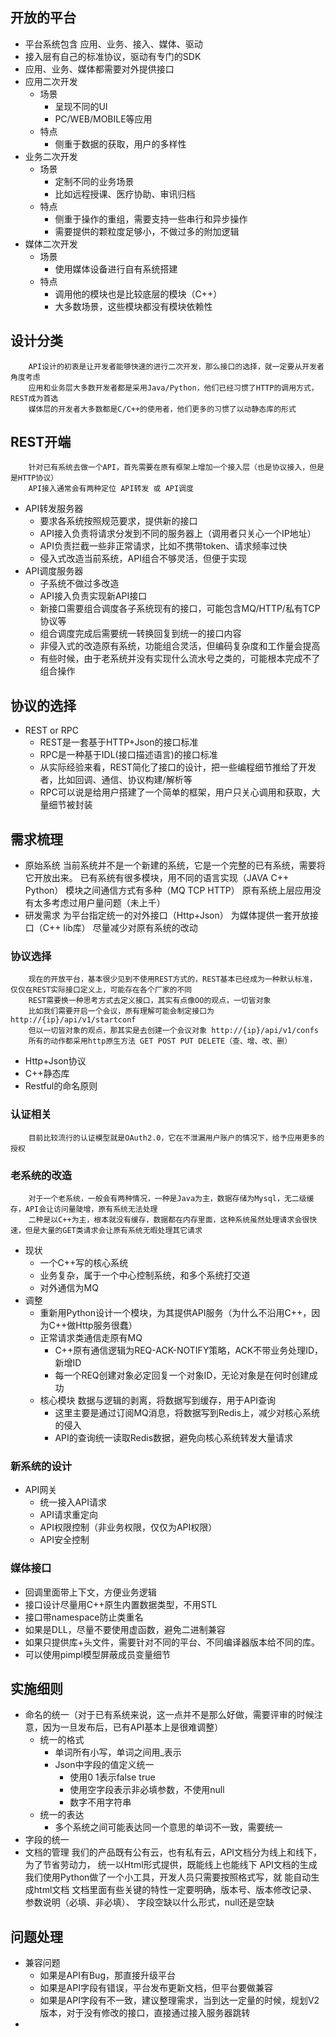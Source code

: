 ## 开放的平台
* 平台系统包含 应用、业务、接入、媒体、驱动
* 接入层有自己的标准协议，驱动有专门的SDK
* 应用、业务、媒体都需要对外提供接口
* 应用二次开发
    - 场景
        - 呈现不同的UI
        - PC/WEB/MOBILE等应用
    - 特点
        - 侧重于数据的获取，用户的多样性
* 业务二次开发
    - 场景
        - 定制不同的业务场景
        - 比如远程授课、医疗协助、审讯归档
    - 特点
        - 侧重于操作的重组，需要支持一些串行和异步操作
        - 需要提供的颗粒度足够小，不做过多的附加逻辑
* 媒体二次开发
    - 场景
        - 使用媒体设备进行自有系统搭建
    - 特点
        - 调用他的模块也是比较底层的模块（C++）
        - 大多数场景，这些模块都没有模块依赖性

## 设计分类
        API设计的初衷是让开发者能够快速的进行二次开发，那么接口的选择，就一定要从开发者角度考虑
        应用和业务层大多数开发者都是采用Java/Python，他们已经习惯了HTTP的调用方式，REST成为首选
        媒体层的开发者大多数都是C/C++的使用者，他们更多的习惯了以动静态库的形式

## REST开端
        针对已有系统去做一个API，首先需要在原有框架上增加一个接入层（也是协议接入，但是是HTTP协议）
        API接入通常会有两种定位 API转发 或 API调度

* API转发服务器
    - 要求各系统按照规范要求，提供新的接口
    - API接入负责将请求分发到不同的服务器上（调用者只关心一个IP地址）
    - API负责拦截一些非正常请求，比如不携带token、请求频率过快
    - 侵入式改造当前系统，API组合不够灵活，但便于实现
* API调度服务器
    - 子系统不做过多改造
    - API接入负责实现新API接口
    - 新接口需要组合调度各子系统现有的接口，可能包含MQ/HTTP/私有TCP协议等
    - 组合调度完成后需要统一转换回复到统一的接口内容
    - 非侵入式的改造原有系统，功能组合灵活，但编码复杂度和工作量会提高
    - 有些时候，由于老系统并没有实现什么流水号之类的，可能根本完成不了组合操作

## 协议的选择
* REST or RPC
    - REST是一套基于HTTP+Json的接口标准
    - RPC是一种基于IDL(接口描述语言)的接口标准
    - 从实际经验来看，REST简化了接口的设计，把一些编程细节推给了开发者，比如回调、通信、协议构建/解析等
    - RPC可以说是给用户搭建了一个简单的框架，用户只关心调用和获取，大量细节被封装

## 需求梳理
* 原始系统
        当前系统并不是一个新建的系统，它是一个完整的已有系统，需要将它开放出来。
        已有系统有很多模块，用不同的语言实现（JAVA C++ Python）
        模块之间通信方式有多种（MQ TCP HTTP）
        原有系统上层应用没有太多考虑过用户量问题（未上千）
* 研发需求
        为平台指定统一的对外接口（Http+Json）
        为媒体提供一套开放接口（C++ lib库）
        尽量减少对原有系统的改动 
    
### 协议选择
        现在的开放平台，基本很少见到不使用REST方式的，REST基本已经成为一种默认标准，
    仅仅在REST实际接口定义上，可能存在各个厂家的不同
        REST需要换一种思考方式去定义接口，其实有点像OO的观点，一切皆对象
        比如我们需要开启一个会议，原有理解可能会制定接口为 http://{ip}/api/v1/startconf
        但以一切皆对象的观点，那其实是去创建一个会议对象 http://{ip}/api/v1/confs 
        所有的动作都采用http原生方法 GET POST PUT DELETE（查、增、改、删）
* Http+Json协议
* C++静态库
* Restful的命名原则

### 认证相关
        目前比较流行的认证模型就是OAuth2.0，它在不泄漏用户账户的情况下，给予应用更多的授权

### 老系统的改造
        对于一个老系统，一般会有两种情况，一种是Java为主，数据存储为Mysql，无二级缓存，API会让访问量陡增，原有系统无法处理
        二种是以C++为主，根本就没有缓存，数据都在内存里面，这种系统虽然处理请求会很快速，但是大量的GET类请求会让原有系统无暇处理其它请求

* 现状
    - 一个C++写的核心系统
    - 业务复杂，属于一个中心控制系统，和多个系统打交道
    - 对外通信为MQ
* 调整
    - 重新用Python设计一个模块，为其提供API服务（为什么不沿用C++，因为C++做Http服务很蠢）
    - 正常请求类通信走原有MQ
        + C++原有通信逻辑为REQ-ACK-NOTIFY策略，ACK不带业务处理ID，新增ID
        + 每一个REQ创建对象必定回复一个对象ID，无论对象是在何时创建成功
    - 核心模块 数据与逻辑的剥离，将数据写到缓存，用于API查询
        + 这里主要是通过订阅MQ消息，将数据写到Redis上，减少对核心系统的侵入
        + API的查询统一读取Redis数据，避免向核心系统转发大量请求

### 新系统的设计
* API网关
    - 统一接入API请求
    - API请求重定向
    - API权限控制（非业务权限，仅仅为API权限）
    - API安全控制

### 媒体接口
* 回调里面带上下文，方便业务逻辑
* 接口设计尽量用C++原生内置数据类型，不用STL
* 接口带namespace防止类重名
* 如果是DLL，尽量不要使用虚函数，避免二进制兼容
* 如果只提供库+头文件，需要针对不同的平台、不同编译器版本给不同的库。
* 可以使用pimpl模型屏蔽成员变量细节

## 实施细则
* 命名的统一（对于已有系统来说，这一点并不是那么好做，需要评审的时候注意，因为一旦发布后，已有API基本上是很难调整）
    - 统一的格式
        + 单词所有小写，单词之间用_表示
        + Json中字段的值定义统一
            * 使用0 1表示false true
            * 使用空字段表示非必填参数，不使用null
            * 数字不用字符串
    - 统一的表达
        + 多个系统之间可能表达同一个意思的单词不一致，需要统一
* 字段的统一
* 文档的管理
        我们的产品既有公有云，也有私有云，API文档分为线上和线下，为了节省劳动力，
    统一以Html形式提供，既能线上也能线下
        API文档的生成我们使用Python做了一个小工具，开发人员只需要按照格式写，就
    能自动生成html文档
        文档里面有些关键的特性一定要明确，版本号、版本修改记录、参数说明（必填、非必填）、
        字段空缺以什么形式，null还是空缺

## 问题处理
* 兼容问题
    - 如果是API有Bug，那直接升级平台
    - 如果是API字段有错误，平台发布更新文档，但平台要做兼容
    - 如果是API字段有不一致，建议整理需求，当到达一定量的时候，规划V2版本，对于没有修改的接口，直接通过接入服务器跳转
* 